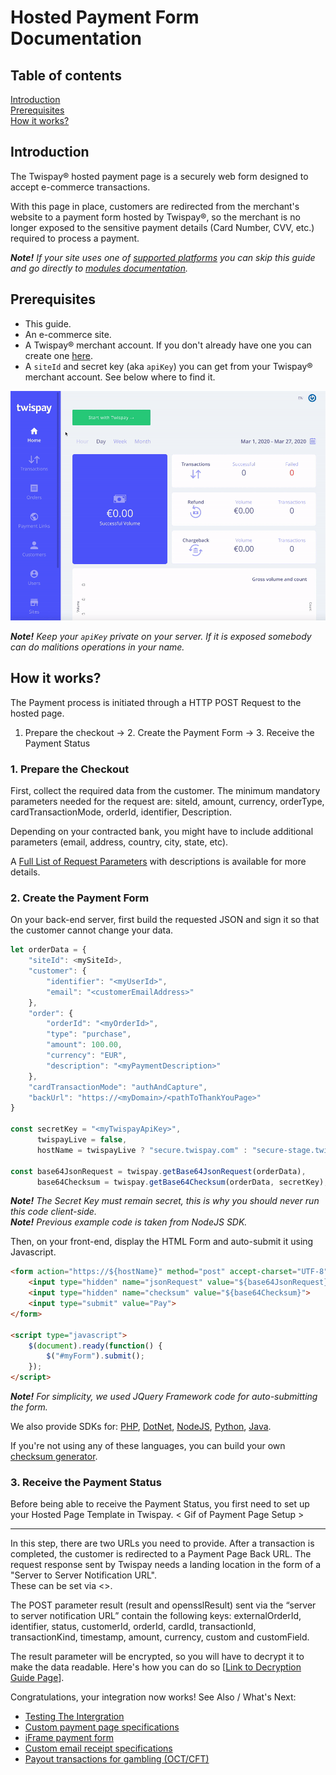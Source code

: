 # Hosted Payment Form Documentation

## Table of contents

[Introduction](#introduction)  
[Prerequisites](#prerequisites)  
[How it works?](#how-it-works)  


## Introduction

The Twispay® hosted payment page is a securely web form designed to accept e-commerce transactions.

With this page in place, customers are redirected from the merchant's website to a payment form hosted by Twispay®,
so the merchant is no longer exposed to the sensitive payment details (Card Number, CVV, etc.) required to process a payment.   

***Note!** If your site uses one of [supported platforms](#TODO) you can skip this guide
and go directly to [modules documentation](#TODO).*


## Prerequisites
- This guide.
- An e-commerce site.
- A Twispay® merchant account. If you don't already have one you can create one [here](https://merchant-stage.twispay.com/auth/signup).
- A `siteId` and secret key (aka `apiKey`) you can get from your Twispay® merchant account. See below where to find it.

![](siteID&apiKey.gif)

***Note!** Keep your `apiKey` private on your server. If it is exposed somebody can do malitions operations in your name.*


## How it works?

The Payment process is initiated through a HTTP POST Request to the hosted page.  

1. Prepare the checkout &#8594; 2. Create the Payment Form &#8594; 3. Receive the Payment Status


### 1. Prepare the Checkout

First, collect the required data from the customer.
The minimum mandatory parameters needed for the request are: siteId, amount, currency, orderType, cardTransactionMode, orderId, identifier, Description.

Depending on your contracted bank, you might have to include additional parameters (email, address, country, city, state, etc).

A [Full List of Request Parameters](full-request-params.md) with descriptions is available for more details. 


### 2. Create the Payment Form

On your back-end server, first build the requested JSON and sign it so that the customer cannot change your data. 

```javascript
let orderData = {
    "siteId": <mySiteId>,
    "customer": {
        "identifier": "<myUserId>",
        "email": "<customerEmailAddress>"
    },
    "order": {
        "orderId": "<myOrderId>",
        "type": "purchase",
        "amount": 100.00,
        "currency": "EUR",
        "description": "<myPaymentDescription>"
    },
    "cardTransactionMode": "authAndCapture",
    "backUrl": "https://<myDomain>/<pathToThankYouPage>"
}

const secretKey = "<myTwispayApiKey>",
      twispayLive = false,
      hostName = twispayLive ? "secure.twispay.com" : "secure-stage.twispay.com";

const base64JsonRequest = twispay.getBase64JsonRequest(orderData),
      base64Checksum = twispay.getBase64Checksum(orderData, secretKey);
```
***Note!** The Secret Key must remain secret, this is why you should never run this code client-side.*  
***Note!** Previous example code is taken from NodeJS SDK.*  

Then, on your front-end, display the HTML Form and auto-submit it using Javascript. 

```HTML
<form action="https://${hostName}" method="post" accept-charset="UTF-8" id="myForm">
    <input type="hidden" name="jsonRequest" value="${base64JsonRequest}">
    <input type="hidden" name="checksum" value="${base64Checksum}">
    <input type="submit" value="Pay">
</form>

<script type="javascript">
    $(document).ready(function() {
        $("#myForm").submit();
    });
</script>
```
***Note!** For simplicity, we used JQuery Framework code for auto-submitting the form.*

We also provide SDKs for:
<a href="https://github.com/Twispay/hostedpage-php-sdk" target="_blank">PHP</a>,
<a href="https://github.com/Twispay/hostedpage-dotnet-sdk" target="_blank">DotNet</a>,
<a href="https://github.com/Twispay/hostedpage-nodejs-sdk" target="_blank">NodeJS</a>,
<a href="https://github.com/Twispay/hostedpage-python-sdk" target="_blank">Python</a>,
<a href="https://github.com/Twispay/hostedpage-java-sdk" target="_blank">Java</a>.

If you're not using any of these languages, you can build your own [checksum generator](#TODO).

### 3. Receive the Payment Status

Before being able to receive the Payment Status, you first need to set up your Hosted Page Template in Twispay. 
< Gif of Payment Page Setup >

****

In this step, there are two URLs you need to provide. 
After a transaction is completed, the customer is redirected to a Payment Page Back URL. 
The request response sent by Twispay needs a landing location in the form of a "Server to Server Notification URL".  
These can be set via <>. 

The POST parameter result (result and opensslResult) sent via the “server to server notification URL” contain the following keys: externalOrderId, identifier, status, customerId, orderId, cardId, transactionId, transactionKind, timestamp, amount, currency, custom and customField.

The result parameter will be encrypted, so you will have to decrypt it to make the data readable. 
Here's how you can do so [[Link to Decryption Guide Page](https://github.com/Twispay/twispay.github.io/blob/master/Response%20Decryption%20Guide)].

Congratulations, your integration now works! 
See Also / What's Next:

- [Testing The Intergration](integration-tests.md)
- [Custom payment page specifications](custom-payment-page.md)
- [iFrame payment form](iframe-payment-form.md)
- [Custom email receipt specifications](custom-mail-receipt)
- [Payout transactions for gambling (OCT/CFT)](Payout-transactions-gambling.md)

